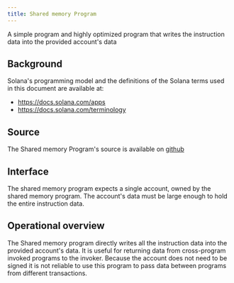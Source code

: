 ```yaml
---
title: Shared memory Program
---
```


A simple program and highly optimized program that writes the instruction data
into the provided account's data

## Background

Solana's programming model and the definitions of the Solana terms used in this
document are available at:

- https://docs.solana.com/apps
- https://docs.solana.com/terminology

## Source

The Shared memory Program's source is available on
[github](https://github.com/solana-labs/solana-program-library)

## Interface

The shared memory program expects a single account, owned by the shared memory program.  The account's data
must be large enough to hold the entire instruction data.

## Operational overview

The Shared memory program directly writes all the instruction data into the
provided account's data.  It is useful for returning data from cross-program
invoked programs to the invoker.  Because the account does not need to be signed
it is not reliable to use this program to pass data between programs from
different transactions.

